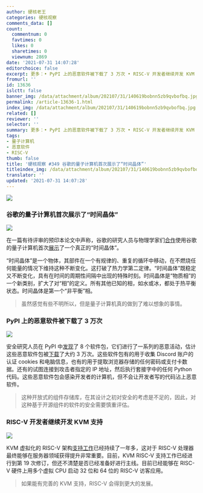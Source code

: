 ```yaml
---
author: 硬核老王
categories: 硬核观察
comments_data: []
count:
  commentnum: 0
  favtimes: 0
  likes: 0
  sharetimes: 0
  viewnum: 2869
date: '2021-07-31 14:07:28'
editorchoice: false
excerpt: 更多：• PyPI 上的恶意软件被下载了 3 万次 • RISC-V 开发者继续开发 KVM 支持
fromurl: ''
id: 13636
islctt: false
banner_img: /data/attachment/album/202107/31/140619bobnn5zb9qvbofbq.jpg
permalink: /article-13636-1.html
index_img: /data/attachment/album/202107/31/140619bobnn5zb9qvbofbq.jpg
related: []
reviewer: ''
selector: ''
summary: 更多：• PyPI 上的恶意软件被下载了 3 万次 • RISC-V 开发者继续开发 KVM 支持
tags:
- 量子计算机
- 恶意软件
- RISC-V
thumb: false
title: '硬核观察 #349 谷歌的量子计算机首次展示了“时间晶体”'
titleindex_img: /data/attachment/album/202107/31/140619bobnn5zb9qvbofbq.jpg
translator: ''
updated: '2021-07-31 14:07:28'
---
```


![](/data/attachment/album/202107/31/140619bobnn5zb9qvbofbq.jpg)


### 谷歌的量子计算机首次展示了“时间晶体”


![](/data/attachment/album/202107/31/140627sezaoaw10necoeaa.jpg)


在一篇有待评审的预印本论文中声称，谷歌的研究人员与物理学家们[合作](https://arxiv.org/abs/2107.13571)使用谷歌的量子计算机首次[展示](https://www.quantamagazine.org/first-time-crystal-built-using-googles-quantum-computer-20210730/)了一个真正的“时间晶体”。


“时间晶体”是一个物体，其部件在一个有规律的、重复的循环中移动，在不燃烧任何能量的情况下维持这种不断变化。这打破了热力学第二定律。“时间晶体”既稳定又不断变化，具有在时间的周期性间隔中出现的特殊时刻。时间晶体是“物质相”的一个新类别，扩大了对“相”的定义。所有其他已知的相，如水或冰，都处于热平衡状态。时间晶体是第一个“非平衡”相。



> 
> 虽然感觉有些不明所以，但是量子计算机真的做到了难以想象的事情。
> 
> 
> 


### PyPI 上的恶意软件被下载了 3 万次


![](/data/attachment/album/202107/31/140655e44ehldtl1tr7l22.jpg)


安全研究人员在 PyPI 中[发现](https://arstechnica.com/gadgets/2021/07/malicious-pypi-packages-caught-stealing-developer-data-and-injecting-code/)了 8 个软件包，它们进行了一系列的恶意活动，估计这些恶意软件包被[下载](https://pepy.tech/)了大约 3 万次。这些软件包有的用于收集 Discord 账户的认证 cookies 和电脑信息，也有的用于提取浏览器存储的任何密码或支付卡数据。还有的试图连接到攻击者指定的 IP 地址，然后执行套接字中的任何 Python 代码。这些恶意软件包会感染开发者的计算机，但不会让开发者写的代码沾上恶意软件。



> 
> 这种开放式的组件存储库，在其设计之初对安全的考虑是不足的，因此，对这种基于开源组件的软件的安全需要慎重评估。
> 
> 
> 


### RISC-V 开发者继续开发 KVM 支持


![](/data/attachment/album/202107/31/140712w2faz723m2hsl2r2.jpg)


KVM 虚拟化的 RISC-V 架构[支持工作](https://lore.kernel.org/lkml/20210727055450.2742868-1-anup.patel@wdc.com/)已经持续了一年多，这对于 RISC-V 处理器最终能够在服务器领域获得提升非常重要。目前，KVM RISC-V 支持工作已经进行到第 19 次修订，但还不清楚是否已经准备好进行主线。目前已经能够在 RISC-V 硬件上用多个虚拟 CPU 启动 32 位和 64 位的 RISC-V 访客应用。



> 
> 如果能有完善的 KVM 支持，RISC-V 会得到更大的发展。
> 
> 
>